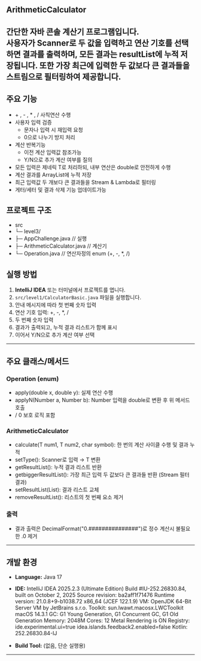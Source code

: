 ## ArithmeticCalculator
간단한 자바 콘솔 계산기 프로그램입니다.  
사용자가 Scanner로 두 값을 입력하고 연산 기호를 선택하면 결과를 출력하며, 모든 결과는 resultList에 누적 저장됩니다.
또한 가장 최근에 입력한 두 값보다 큰 결과들을 스트림으로 필터링하여 제공합니다.
---

## 주요 기능

+ \+ , - , * , / 사칙연산 수행 
+ 사용자 입력 검증
    - 문자나 입력 시 재입력 요청
    - 0으로 나누기 방지 처리
+ 계산 반복기능
    - 이전 계산 입력값 참조가능
    - Y/N으로 추가 계산 여부를 질의
+ 모든 입력은 제네릭 T로 처리하되, 내부 연산은 double로 안전하게 수행 
+ 계산 결과를 ArrayList<Double>에 누적 저장
+ 최근 입력값 두 개보다 큰 결과들을 Stream & Lambda로 필터링
+ 게터/세터 및 결과 삭제 기능 업데이트가능

## 프로젝트 구조
+ src
+ └─ level3/
+ ├─ AppChallenge.java         // 실행
+ ├─ ArithmeticCalculator.java // 계산기
+ └─ Operation.java            // 연산자정의 enum (+, -, *, /)

## 실행 방법

1. **IntelliJ IDEA** 또는 터미널에서 프로젝트를 엽니다.
2. `src/level1/CalculatorBasic.java` 파일을 실행합니다.
3. 안내 메시지에 따라 첫 번째 숫자 입력
4. 연산 기호 입력: +, -, *, /
5. 두 번째 숫자 입력
6. 결과가 출력되고, 누적 결과 리스트가 함께 표시
7. 이어서 Y/N으로 추가 계산 여부 선택

---

## 주요 클래스/메서드
### Operation (enum)

+ apply(double x, double y): 실제 연산 수행
+ applyN(Number a, Number b): Number 입력을 double로 변환 후 위 메서드 호출
+ / 0 보호 로직 포함
### ArithmeticCalculator<T extends Number>
+ calculate(T num1, T num2, char symbol): 한 번의 계산 사이클 수행 및 결과 누적
+ setType(): Scanner로 입력 → T 변환 
+ getResultList(): 누적 결과 리스트 반환
+ getbiggerResultList(): 가장 최근 입력 두 값보다 큰 결과들 반환 (Stream 필터 결과)
+ setResultList(List<Double>): 결과 리스트 교체
+ removeResultList(): 리스트의 첫 번째 요소 제거
### 출력 
+ 결과 출력은 DecimalFormat("0.###############")로 정수 계산시 불필요한 .0 제거

---

## 개발 환경

- **Language:** Java 17
- **IDE:** 
  IntelliJ IDEA 2025.2.3 (Ultimate Edition)
  Build #IU-252.26830.84, built on October 2, 2025
  Source revision: ba2aff1f71476
  Runtime version: 21.0.8+9-b1038.72 x86_64 (JCEF 122.1.9)
  VM: OpenJDK 64-Bit Server VM by JetBrains s.r.o.
  Toolkit: sun.lwawt.macosx.LWCToolkit
  macOS 14.3.1
  GC: G1 Young Generation, G1 Concurrent GC, G1 Old Generation
  Memory: 2048M
  Cores: 12
  Metal Rendering is ON
  Registry:
  ide.experimental.ui=true
  idea.islands.feedback2.enabled=false
  Kotlin: 252.26830.84-IJ

- **Build Tool:** (없음, 단순 실행용)

---
